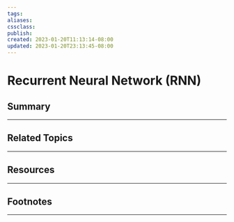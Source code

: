 ```yaml
---
tags:
aliases:
cssclass:
publish:
created: 2023-01-20T11:13:14-08:00
updated: 2023-01-20T23:13:45-08:00
---
```

# Recurrent Neural Network (RNN)

## Summary

---

## Related Topics

---

## Resources

---

## Footnotes

---